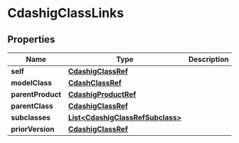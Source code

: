 

# CdashigClassLinks


## Properties

| Name | Type | Description | Notes |
|------------ | ------------- | ------------- | -------------|
|**self** | [**CdashigClassRef**](CdashigClassRef.md) |  |  [optional] |
|**modelClass** | [**CdashClassRef**](CdashClassRef.md) |  |  [optional] |
|**parentProduct** | [**CdashigProductRef**](CdashigProductRef.md) |  |  [optional] |
|**parentClass** | [**CdashigClassRef**](CdashigClassRef.md) |  |  [optional] |
|**subclasses** | [**List&lt;CdashigClassRefSubclass&gt;**](CdashigClassRefSubclass.md) |  |  [optional] |
|**priorVersion** | [**CdashigClassRef**](CdashigClassRef.md) |  |  [optional] |



